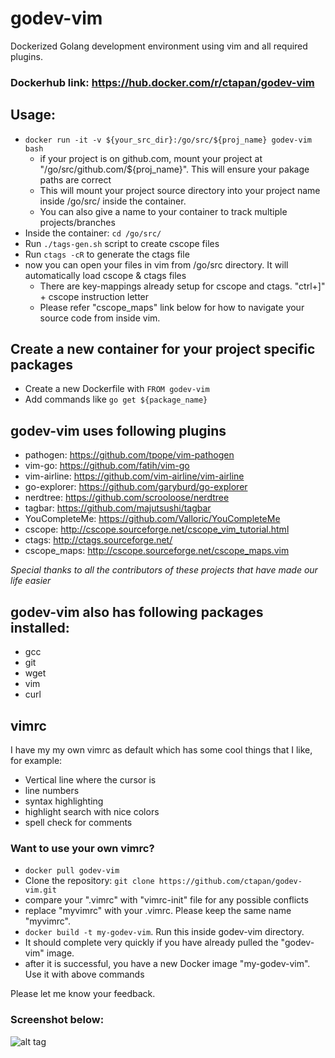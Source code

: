 # godev-vim
Dockerized Golang development environment using vim and all required plugins.

### Dockerhub link: <https://hub.docker.com/r/ctapan/godev-vim>

## Usage: 

* `docker run -it -v ${your_src_dir}:/go/src/${proj_name} godev-vim bash`
  * if your project is on github.com, mount your project at "/go/src/github.com/${proj_name}". This will ensure your pakage paths are correct
  * This will mount your project source directory into your project name inside /go/src/ inside the container. 
  * You can also give a name to your container to track multiple projects/branches
* Inside the container: `cd /go/src/`
* Run `./tags-gen.sh` script to create cscope files
* Run `ctags -cR` to generate the ctags file
* now you can open your files in vim from /go/src directory. It will automatically load cscope & ctags files
  * There are key-mappings already setup for cscope and ctags. "ctrl+]" + cscope instruction letter
  * Please refer "cscope_maps" link below for how to navigate your source code from inside vim.
  
  

## Create a new container for your project specific packages
* Create a new Dockerfile with `FROM godev-vim`
* Add commands like `go get ${package_name}`


## godev-vim uses following plugins
* pathogen: <https://github.com/tpope/vim-pathogen>
* vim-go: <https://github.com/fatih/vim-go>
* vim-airline: <https://github.com/vim-airline/vim-airline>
* go-explorer: <https://github.com/garyburd/go-explorer>
* nerdtree: <https://github.com/scrooloose/nerdtree>
* tagbar: <https://github.com/majutsushi/tagbar>
* YouCompleteMe: <https://github.com/Valloric/YouCompleteMe>
* cscope: <http://cscope.sourceforge.net/cscope_vim_tutorial.html>
* ctags: <http://ctags.sourceforge.net/>
* cscope_maps: <http://cscope.sourceforge.net/cscope_maps.vim>

*Special thanks to all the contributors of these projects that have made our life easier*

## godev-vim also has following packages installed:
* gcc
* git
* wget
* vim
* curl
 
## vimrc
I have my my own vimrc as default which has some cool things that I like, for example:
* Vertical line where the cursor is
* line numbers
* syntax highlighting
* highlight search with nice colors
* spell check for comments


### Want to use your own vimrc?
* `docker pull godev-vim`
* Clone the repository: `git clone https://github.com/ctapan/godev-vim.git`
* compare your ".vimrc" with "vimrc-init" file for any possible conflicts
* replace "myvimrc" with your .vimrc. Please keep the same name "myvimrc". 
* `docker build -t my-godev-vim`. Run this inside godev-vim directory.
* It should complete very quickly if you have already pulled the "godev-vim" image.
* after it is successful, you have a new Docker image "my-godev-vim". Use it with above commands

Please let me know your feedback.


### Screenshot below:

![alt tag](https://cloud.githubusercontent.com/assets/11622864/16939512/2bcaaeee-4d37-11e6-8311-a30aa8e2b516.png)
